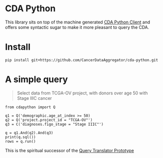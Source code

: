 # CDA Python
This library sits on top of the machine generated 
[CDA Python Client]() and offers some syntactic 
sugar to make it more pleasant to query the CDA.

# Install

`pip install git+https://github.com/CancerDataAggregator/cda-python.git`

# A simple query

> Select data from TCGA-OV project, with donors over age 50 with Stage IIIC cancer

```
from cdapython import Q

q1 = Q('demographic.age_at_index >= 50)
q2 = Q('project.project_id = "TCGA-OV"')
q3 = C('diagnoses.figo_stage = "Stage IIIC"')

q = q1.And(q2).And(q3)
print(q.sql())
rows = q.run()
```


This is the spiritual successor of the 
[Query Translator Prototype](https://github.com/CancerDataAggregator/translator-prototype)
